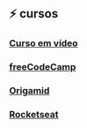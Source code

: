 ## :zap: cursos

### [Curso em vídeo](https://www.cursoemvideo.com/)
### [freeCodeCamp](https://www.freecodecamp.org/)
### [Origamid](https://www.origamid.com/)
### [Rocketseat](https://rocketseat.com.br/)